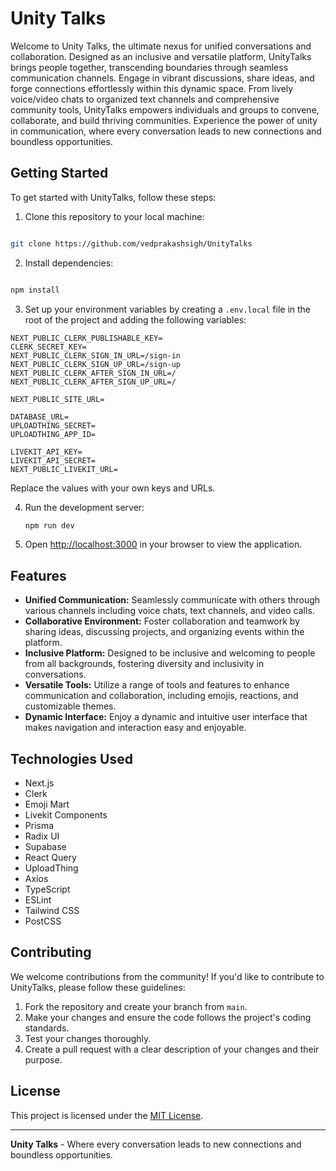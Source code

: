 # Unity Talks

Welcome to Unity Talks, the ultimate nexus for unified conversations and collaboration. Designed as an inclusive and versatile platform, UnityTalks brings people together, transcending boundaries through seamless communication channels. Engage in vibrant discussions, share ideas, and forge connections effortlessly within this dynamic space. From lively voice/video chats to organized text channels and comprehensive community tools, UnityTalks empowers individuals and groups to convene, collaborate, and build thriving communities. Experience the power of unity in communication, where every conversation leads to new connections and boundless opportunities.

## Getting Started

To get started with UnityTalks, follow these steps:

1. Clone this repository to your local machine:

```bash

git clone https://github.com/vedprakashsigh/UnityTalks

```

2. Install dependencies:

```bash

npm install

```

3. Set up your environment variables by creating a `.env.local` file in the root of the project and adding the following variables:

```plaintext
NEXT_PUBLIC_CLERK_PUBLISHABLE_KEY=
CLERK_SECRET_KEY=
NEXT_PUBLIC_CLERK_SIGN_IN_URL=/sign-in
NEXT_PUBLIC_CLERK_SIGN_UP_URL=/sign-up
NEXT_PUBLIC_CLERK_AFTER_SIGN_IN_URL=/
NEXT_PUBLIC_CLERK_AFTER_SIGN_UP_URL=/

NEXT_PUBLIC_SITE_URL=

DATABASE_URL=
UPLOADTHING_SECRET=
UPLOADTHING_APP_ID=

LIVEKIT_API_KEY=
LIVEKIT_API_SECRET=
NEXT_PUBLIC_LIVEKIT_URL=
```

Replace the values with your own keys and URLs.

4. Run the development server:

   ```bash
   npm run dev
   ```

5. Open [http://localhost:3000](http://localhost:3000) in your browser to view the application.

## Features

- **Unified Communication:** Seamlessly communicate with others through various channels including voice chats, text channels, and video calls.
- **Collaborative Environment:** Foster collaboration and teamwork by sharing ideas, discussing projects, and organizing events within the platform.
- **Inclusive Platform:** Designed to be inclusive and welcoming to people from all backgrounds, fostering diversity and inclusivity in conversations.
- **Versatile Tools:** Utilize a range of tools and features to enhance communication and collaboration, including emojis, reactions, and customizable themes.
- **Dynamic Interface:** Enjoy a dynamic and intuitive user interface that makes navigation and interaction easy and enjoyable.

## Technologies Used

- Next.js
- Clerk
- Emoji Mart
- Livekit Components
- Prisma
- Radix UI
- Supabase
- React Query
- UploadThing
- Axios
- TypeScript
- ESLint
- Tailwind CSS
- PostCSS

## Contributing

We welcome contributions from the community! If you'd like to contribute to UnityTalks, please follow these guidelines:

1. Fork the repository and create your branch from `main`.
2. Make your changes and ensure the code follows the project's coding standards.
3. Test your changes thoroughly.
4. Create a pull request with a clear description of your changes and their purpose.

## License

This project is licensed under the [MIT License](LICENSE).

---

**Unity Talks** - Where every conversation leads to new connections and boundless opportunities.
